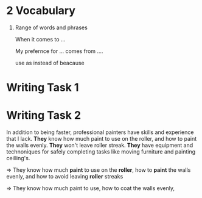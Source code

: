 



# 2 Vocabulary

1.   Range of words and phrases

     When it comes to ...

     My prefernce for ... comes from ....

     use as instead of beacause

     



# Writing Task 1



# Writing Task 2

In addition to being faster, professional painters have skills and experience that I lack. **They** know how much paint to use on the roller, and how to paint the walls evenly. **They** won't leave roller streak. **They** have equipment and technoniques for safely completing tasks like moving furniture and painting ceilling's.

=> They know how much **paint** to use on the **roller**, how to **paint** the walls evenly, and how to avoid leaving **roller** streaks

=> They know how much paint to use, how to coat the walls evenly, 
